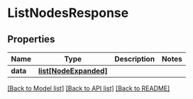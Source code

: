 # ListNodesResponse

## Properties
Name | Type | Description | Notes
------------ | ------------- | ------------- | -------------
**data** | [**list[NodeExpanded]**](NodeExpanded.md) |  | 

[[Back to Model list]](../README.md#documentation-for-models) [[Back to API list]](../README.md#documentation-for-api-endpoints) [[Back to README]](../README.md)

